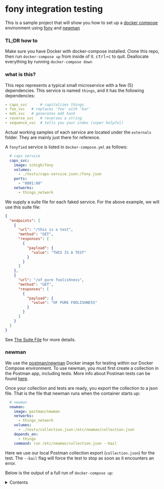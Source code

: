 # fony integration testing

This is a sample project that will show you how to set up a [docker compose](https://docs.docker.com/compose/) environment using [fony](https://github.com/schigh/fony) and [newman](https://www.getpostman.com/docs/v6/postman/collection_runs/command_line_integration_with_newman)



### TL;DR how to

Make sure you have Docker with docker-compose installed.  Clone this repo, then run `docker-compose up` from inside of it.  <kbd>ctrl</kbd>`+`<kbd>c</kbd> to quit.  Deallocate everything by running `docker-compose down`



### what is this?

This repo represents a typical small microservice with a few (5) dependencies.  This service is named `things`, and it has the following dependencies:

```yaml
- caps_svc      # capitalizes things
- foo_svc	# replaces 'foo' with 'bar'
- md5_svc	# generates md5 hash
- reverse_svc	# reverses a string
- sequence_svc	# tells you your index (super helpful)
```

Actual working samples of each service are located under the `externals` folder.  They are mainly just there for reference.

A `fonyfied` service is listed in `docker-compose.yml` as follows:

```yml
  # caps service
  caps_svc:
    image: schigh/fony
    volumes:
      - ./tests/caps-service.json:/fony.json
    ports:
      - "8881:80"
    networks:
      - things_network
```

We supply a suite file for each faked service.  For the above example, we will use this suite file:

```json
{
  "endpoints": [
    {
      "url": "/this is a test",
      "method": "GET",
      "responses": [
        {
          "payload": {
            "value": "THIS IS A TEST"
          }
        }
      ]
    },
    {
      "url": "/of pure foolishness",
      "method": "GET",
      "responses": [
        {
          "payload": {
            "value": "OF PURE FOOLISHNESS"
          }
        }
      ]
    }
  ]
}
```

See [The Suite File](https://github.com/schigh/fony#the-suite-file) for more details.

### newman

We use the [postman/newman](https://hub.docker.com/r/postman/newman/) Docker image for testing within our Docker Compose environment.  To use newman, you must first create a collection in the Postman app, including tests.  More info about Postman tests can be found [here](https://www.getpostman.com/docs/v6/postman/scripts/test_scripts).

Once your collection and tests are ready, you export the collection to a json file.  That is the file that newman runs when the container starts up:

```yaml
  # newman
  newman:
    image: postman/newman
    networks:
      - things_network
    volumes:
      - ./tests/collection.json:/etc/newman/collection.json
    depends_on:
      - things
    command: run /etc/newman/collection.json --bail
```

Here we use our local Postman collection export (`collection.json`) for the test.  The `--bail` flag will force the test to stop as soon as it encounters an error.



Below is the output of a full run of `docker-compose up`:

<details><summary>Contents</summary>
<p>
<pre>
latest: Pulling from schigh/fony
Step 1/11 : FROM golang:alpine AS builder
alpine: Pulling from library/golang
Digest: sha256:692eff58ac23cafc7cb099793feb00406146d187cd3ba0226809317952a9cf37
Status: Downloaded newer image for golang:alpine
 ---> 57915f96905a
Step 2/11 : WORKDIR /
 ---> Using cache
 ---> def1c41fbbe7
Step 3/11 : ADD ./ /
 ---> ae18ee544c00
Step 4/11 : RUN apk add --no-cache git bash
 ---> Running in 1fe2bc7d3e1f
fetch http://dl-cdn.alpinelinux.org/alpine/v3.8/main/x86_64/APKINDEX.tar.gz
fetch http://dl-cdn.alpinelinux.org/alpine/v3.8/community/x86_64/APKINDEX.tar.gz
(1/11) Installing ncurses-terminfo-base (6.1_p20180818-r1)
(2/11) Installing ncurses-terminfo (6.1_p20180818-r1)
(3/11) Installing ncurses-libs (6.1_p20180818-r1)
(4/11) Installing readline (7.0.003-r0)
(5/11) Installing bash (4.4.19-r1)
Executing bash-4.4.19-r1.post-install
(6/11) Installing nghttp2-libs (1.32.0-r0)
(7/11) Installing libssh2 (1.8.0-r3)
(8/11) Installing libcurl (7.61.1-r1)
(9/11) Installing expat (2.2.5-r0)
(10/11) Installing pcre2 (10.31-r0)
(11/11) Installing git (2.18.1-r0)
Executing busybox-1.28.4-r1.trigger
OK: 28 MiB in 25 packages
Removing intermediate container 1fe2bc7d3e1f
 ---> 7285543b9dc3
Step 5/11 : RUN mkdir /build
 ---> Running in 3d230e1ba938
Removing intermediate container 3d230e1ba938
 ---> 641017fb8fd2
Step 6/11 : RUN go mod download
 ---> Running in d46a7d36971c
go: finding github.com/schigh/taskchain v1.0.1
go: finding github.com/joho/godotenv v1.3.0
go: finding github.com/pkg/errors v0.8.0
go: finding github.com/ddliu/go-httpclient v0.5.1
go: finding github.com/go-chi/chi v3.3.3+incompatible
Removing intermediate container d46a7d36971c
 ---> c867607de148
Step 7/11 : RUN CGO_ENABLED=0 GOOS=linux go build -o /build/app .
 ---> Running in cbb4fe78910f
Removing intermediate container cbb4fe78910f
 ---> ad52f5aeecfb
Step 8/11 : FROM gcr.io/distroless/base
latest: Pulling from distroless/base
Digest: sha256:8110b784b148db53394d135833ac455c9cc0797e6a143046926de01db3e4c3da
Status: Downloaded newer image for gcr.io/distroless/base:latest
 ---> 48b20972d7e6
Step 9/11 : COPY --from=builder  /build/app /
 ---> 072f455911e0
Step 10/11 : EXPOSE 80
 ---> Running in c62b693b9cb9
Removing intermediate container c62b693b9cb9
 ---> d708429af2ee
Step 11/11 : CMD ["/app"]
 ---> Running in 8e479e32923d
Removing intermediate container 8e479e32923d
 ---> c1521498e92a
Successfully built c1521498e92a
Successfully tagged fony-integration-testing_things:latest
latest: Pulling from postman/newman
Attaching to fony-integration-testing_caps_svc_1_9f3d59faaba8, fony-integration-testing_reverse_svc_1_19658a807e04, fony-integration-testing_md5_svc_1_5c13265d316f, fony-integration-testing_foo_svc_1_b55524243f85, fony-integration-testing_sequence_svc_1_cc6cd5434f56, fony-integration-testing_things_1_e726af8ca0a2, fony-integration-testing_newman_1_fcb9cf20e961
caps_svc_1_9f3d59faaba8 | {"level":"info","ts":"2018-11-28T02:42:50.5906538Z","msg":"fony version: local | build: local"}
caps_svc_1_9f3d59faaba8 | {"level":"info","ts":"2018-11-28T02:42:50.5907322Z","msg":"[fony] - fetching suite from file: fony.json"}
reverse_svc_1_19658a807e04 | {"level":"info","ts":"2018-11-28T02:42:51.2200884Z","msg":"fony version: local | build: local"}
reverse_svc_1_19658a807e04 | {"level":"info","ts":"2018-11-28T02:42:51.2201444Z","msg":"[fony] - fetching suite from file: fony.json"}
md5_svc_1_5c13265d316f | {"level":"info","ts":"2018-11-28T02:42:51.2067864Z","msg":"fony version: local | build: local"}
md5_svc_1_5c13265d316f | {"level":"info","ts":"2018-11-28T02:42:51.206842Z","msg":"[fony] - fetching suite from file: fony.json"}
sequence_svc_1_cc6cd5434f56 | {"level":"info","ts":"2018-11-28T02:42:51.2395879Z","msg":"fony version: local | build: local"}
sequence_svc_1_cc6cd5434f56 | {"level":"info","ts":"2018-11-28T02:42:51.2396765Z","msg":"[fony] - fetching suite from file: fony.json"}
foo_svc_1_b55524243f85 | {"level":"info","ts":"2018-11-28T02:42:51.2268555Z","msg":"fony version: local | build: local"}
foo_svc_1_b55524243f85 | {"level":"info","ts":"2018-11-28T02:42:51.2269342Z","msg":"[fony] - fetching suite from file: fony.json"}
newman_1_fcb9cf20e961 | newman
newman_1_fcb9cf20e961 |
newman_1_fcb9cf20e961 | fony-integration-tests
newman_1_fcb9cf20e961 |
newman_1_fcb9cf20e961 | → this is a test
md5_svc_1_5c13265d316f | {"level":"info","method":"GET","url":"/this is a test","ts":"2018-11-28T02:42:54.6948283Z","msg":"[fony] - handling request"}
foo_svc_1_b55524243f85 | {"level":"info","method":"GET","url":"/this is a test","ts":"2018-11-28T02:42:54.6964484Z","msg":"[fony] - handling request"}
caps_svc_1_9f3d59faaba8 | {"level":"info","method":"GET","url":"/this is a test","ts":"2018-11-28T02:42:54.6963331Z","msg":"[fony] - handling request"}
reverse_svc_1_19658a807e04 | {"level":"info","method":"GET","url":"/this is a test","ts":"2018-11-28T02:42:54.6971258Z","msg":"[fony] - handling request"}
newman_1_fcb9cf20e961 |   GET http://things/words/this is a test [200 OK, 280B, 124ms]
newman_1_fcb9cf20e961 |   ┌
newman_1_fcb9cf20e961 |   │ '{"caps":{"value":"THIS IS A TEST"},"foo":{"value":"th
newman_1_fcb9cf20e961 |   │ is is a test"},"md5":{"value":"54b0c58c7ce9f2a8b551351
newman_1_fcb9cf20e961 |   │ 102ee0938"},"reverse":{"value":"tset a si siht"}}'
newman_1_fcb9cf20e961 |   │ { caps: { value: 'THIS IS A TEST' },
newman_1_fcb9cf20e961 |   │   foo: { value: 'this is a test' },
newman_1_fcb9cf20e961 |   │   md5:
newman_1_fcb9cf20e961 |   │    { value: '54b0c58c7ce9f2a8b551351102ee0938' },
newman_1_fcb9cf20e961 |   │   reverse: { value: 'tset a si siht' } }
newman_1_fcb9cf20e961 |   └
newman_1_fcb9cf20e961 |   ✓  Response schema is valid
newman_1_fcb9cf20e961 |   ✓  CAPS
newman_1_fcb9cf20e961 |   ✓  FOO
newman_1_fcb9cf20e961 |   ✓  MD5
newman_1_fcb9cf20e961 |   ✓  REVERSE
newman_1_fcb9cf20e961 |
newman_1_fcb9cf20e961 | → of pure foolishness
reverse_svc_1_19658a807e04 | {"level":"info","method":"GET","url":"/of pure foolishness","ts":"2018-11-28T02:42:54.8053562Z","msg":"[fony] - handling request"}
foo_svc_1_b55524243f85 | {"level":"info","method":"GET","url":"/of pure foolishness","ts":"2018-11-28T02:42:54.805786Z","msg":"[fony] - handling request"}
md5_svc_1_5c13265d316f | {"level":"info","method":"GET","url":"/of pure foolishness","ts":"2018-11-28T02:42:54.8058258Z","msg":"[fony] - handling request"}
caps_svc_1_9f3d59faaba8 | {"level":"info","method":"GET","url":"/of pure foolishness","ts":"2018-11-28T02:42:54.8078972Z","msg":"[fony] - handling request"}
newman_1_fcb9cf20e961 |   GET http://things/words/of pure foolishness [200 OK, 295B, 9ms]
newman_1_fcb9cf20e961 |   ┌
newman_1_fcb9cf20e961 |   │ '{"caps":{"value":"OF PURE FOOLISHNESS"},"foo":{"value
newman_1_fcb9cf20e961 |   │ ":"of pure barlishness"},"md5":{"value":"4d3271ccb9eec
newman_1_fcb9cf20e961 |   │ 7f7585ca4f6ef16cbc7"},"reverse":{"value":"ssenhsiloof
newman_1_fcb9cf20e961 |   │ erup fo"}}'
newman_1_fcb9cf20e961 |   │ { caps: { value: 'OF PURE FOOLISHNESS' },
newman_1_fcb9cf20e961 |   │   foo: { value: 'of pure barlishness' },
newman_1_fcb9cf20e961 |   │   md5:
newman_1_fcb9cf20e961 |   │    { value: '4d3271ccb9eec7f7585ca4f6ef16cbc7' },
newman_1_fcb9cf20e961 |   │   reverse: { value: 'ssenhsiloof erup fo' } }
newman_1_fcb9cf20e961 |   └
newman_1_fcb9cf20e961 |   ✓  Response schema is valid
newman_1_fcb9cf20e961 |   ✓  CAPS
newman_1_fcb9cf20e961 |   ✓  FOO
newman_1_fcb9cf20e961 |   ✓  MD5
newman_1_fcb9cf20e961 |   ✓  REVERSE
newman_1_fcb9cf20e961 |
newman_1_fcb9cf20e961 | → index 0
sequence_svc_1_cc6cd5434f56 | {"level":"info","method":"GET","url":"/{idx}","ts":"2018-11-28T02:42:54.8428406Z","msg":"[fony] - handling request"}
newman_1_fcb9cf20e961 |   GET http://things/sequence/0 [200 OK, 150B, 1014ms]
newman_1_fcb9cf20e961 |   ┌
newman_1_fcb9cf20e961 |   │ '{"value":"your index is 0"}'
newman_1_fcb9cf20e961 |   │ { value: 'your index is 0' }
newman_1_fcb9cf20e961 |   └
newman_1_fcb9cf20e961 |   ✓  Response schema is valid
newman_1_fcb9cf20e961 |   ✓  VALUE
newman_1_fcb9cf20e961 |
newman_1_fcb9cf20e961 | → index 1
sequence_svc_1_cc6cd5434f56 | {"level":"info","method":"GET","url":"/{idx}","ts":"2018-11-28T02:42:55.8822724Z","msg":"[fony] - handling request"}
newman_1_fcb9cf20e961 |   GET http://things/sequence/1 [200 OK, 150B, 1509ms]
newman_1_fcb9cf20e961 |   ┌
newman_1_fcb9cf20e961 |   │ '{"value":"your index is 1"}'
newman_1_fcb9cf20e961 |   │ { value: 'your index is 1' }
newman_1_fcb9cf20e961 |   └
newman_1_fcb9cf20e961 |   ✓  Response schema is valid
newman_1_fcb9cf20e961 |   ✓  VALUE
newman_1_fcb9cf20e961 |
newman_1_fcb9cf20e961 | → index 2
sequence_svc_1_cc6cd5434f56 | {"level":"info","method":"GET","url":"/{idx}","ts":"2018-11-28T02:42:57.4180874Z","msg":"[fony] - handling request"}
newman_1_fcb9cf20e961 |   GET http://things/sequence/2 [200 OK, 150B, 2s]
newman_1_fcb9cf20e961 |   ┌
newman_1_fcb9cf20e961 |   │ '{"value":"your index is 2"}'
newman_1_fcb9cf20e961 |   │ { value: 'your index is 2' }
newman_1_fcb9cf20e961 |   └
newman_1_fcb9cf20e961 |   ✓  Response schema is valid
newman_1_fcb9cf20e961 |   ✓  VALUE
newman_1_fcb9cf20e961 |
newman_1_fcb9cf20e961 | → index 3
sequence_svc_1_cc6cd5434f56 | {"level":"info","method":"GET","url":"/{idx}","ts":"2018-11-28T02:42:59.4540374Z","msg":"[fony] - handling request"}
newman_1_fcb9cf20e961 |   GET http://things/sequence/3 [200 OK, 150B, 2.5s]
newman_1_fcb9cf20e961 |   ┌
newman_1_fcb9cf20e961 |   │ '{"value":"your index is 3"}'
newman_1_fcb9cf20e961 |   │ { value: 'your index is 3' }
newman_1_fcb9cf20e961 |   └
newman_1_fcb9cf20e961 |   ✓  Response schema is valid
newman_1_fcb9cf20e961 |   ✓  VALUE
newman_1_fcb9cf20e961 |
newman_1_fcb9cf20e961 | ┌─────────────────────────┬──────────┬──────────┐
newman_1_fcb9cf20e961 | │                         │ executed │   failed │
newman_1_fcb9cf20e961 | ├─────────────────────────┼──────────┼──────────┤
newman_1_fcb9cf20e961 | │              iterations │        1 │        0 │
newman_1_fcb9cf20e961 | ├─────────────────────────┼──────────┼──────────┤
newman_1_fcb9cf20e961 | │                requests │        6 │        0 │
newman_1_fcb9cf20e961 | ├─────────────────────────┼──────────┼──────────┤
newman_1_fcb9cf20e961 | │            test-scripts │        6 │        0 │
newman_1_fcb9cf20e961 | ├─────────────────────────┼──────────┼──────────┤
newman_1_fcb9cf20e961 | │      prerequest-scripts │        0 │        0 │
newman_1_fcb9cf20e961 | ├─────────────────────────┼──────────┼──────────┤
newman_1_fcb9cf20e961 | │              assertions │       18 │        0 │
newman_1_fcb9cf20e961 | ├─────────────────────────┴──────────┴──────────┤
newman_1_fcb9cf20e961 | │ total run duration: 7.4s                      │
newman_1_fcb9cf20e961 | ├───────────────────────────────────────────────┤
newman_1_fcb9cf20e961 | │ total data received: 435B (approx)            │
newman_1_fcb9cf20e961 | ├───────────────────────────────────────────────┤
newman_1_fcb9cf20e961 | │ average response time: 1195ms                 │
newman_1_fcb9cf20e961 | └───────────────────────────────────────────────┘
fony-integration-testing_newman_1_fcb9cf20e961 exited with code 0
</pre>
</p>
</details>



